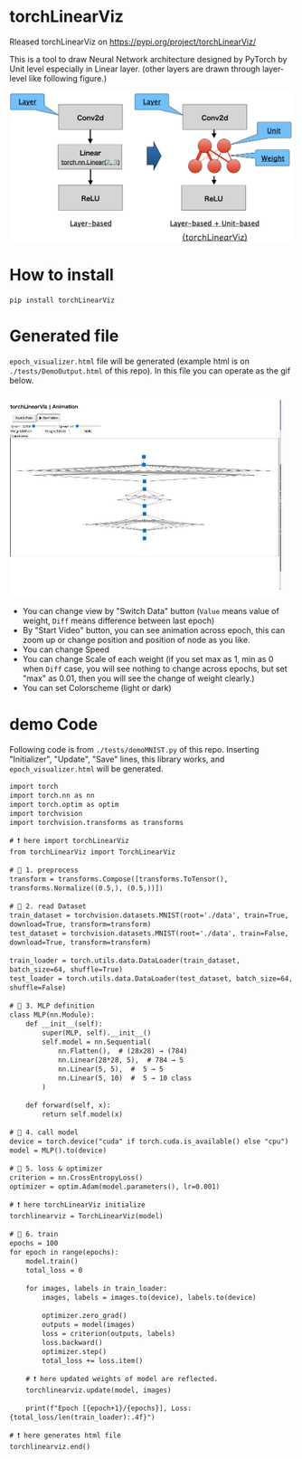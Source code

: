# torchLinearViz
Rleased torchLinearViz on https://pypi.org/project/torchLinearViz/

This is a tool to draw Neural Network architecture designed by PyTorch by Unit level especially in Linear layer. (other layers are drawn through layer-level like following figure.)

![demo image](./image/overview.png)


# How to install
```
pip install torchLinearViz
```

# Generated file
`epoch_visualizer.html` file will be generated (example html is on `./tests/DemoOutput.html` of this repo). In this file you can operate as the gif below.

![demo of html file usage](./movie/manual.gif)

- You can change view by "Switch Data" button (`Value` means value of weight, `Diff` means difference between last epoch)
- By "Start Video" button, you can see animation across epoch, this can zoom up or change position and position of node as you like.
- You can change Speed
- You can change Scale of each weight (if you set max as 1, min as 0 when `Diff` case, you will see nothing to change across epochs, but set "max" as 0.01, then you will see the change of weight clearly.)
- You can set Colorscheme (light or dark)

# demo Code
 Following code is from `./tests/demoMNIST.py` of this repo. Inserting "Initializer", "Update", "Save" lines, this library works, and `epoch_visualizer.html` will be generated.

```
import torch
import torch.nn as nn
import torch.optim as optim
import torchvision
import torchvision.transforms as transforms

# ❗️ here import torchLinearViz
from torchLinearViz import TorchLinearViz

# 🔹 1. preprocess
transform = transforms.Compose([transforms.ToTensor(), transforms.Normalize((0.5,), (0.5,))])

# 🔹 2. read Dataset
train_dataset = torchvision.datasets.MNIST(root='./data', train=True, download=True, transform=transform)
test_dataset = torchvision.datasets.MNIST(root='./data', train=False, download=True, transform=transform)

train_loader = torch.utils.data.DataLoader(train_dataset, batch_size=64, shuffle=True)
test_loader = torch.utils.data.DataLoader(test_dataset, batch_size=64, shuffle=False)

# 🔹 3. MLP definition
class MLP(nn.Module):
    def __init__(self):
        super(MLP, self).__init__()
        self.model = nn.Sequential(
            nn.Flatten(),  # (28x28) → (784)
            nn.Linear(28*28, 5),  # 784 → 5 
            nn.Linear(5, 5),  #  5 → 5
            nn.Linear(5, 10)  #  5 → 10 class
        )

    def forward(self, x):
        return self.model(x)

# 🔹 4. call model
device = torch.device("cuda" if torch.cuda.is_available() else "cpu")
model = MLP().to(device)

# 🔹 5. loss & optimizer
criterion = nn.CrossEntropyLoss()
optimizer = optim.Adam(model.parameters(), lr=0.001)

# ❗️ here torchLinearViz initialize
torchlinearviz = TorchLinearViz(model)

# 🔹 6. train
epochs = 100
for epoch in range(epochs):
    model.train()
    total_loss = 0

    for images, labels in train_loader:
        images, labels = images.to(device), labels.to(device)

        optimizer.zero_grad()
        outputs = model(images)
        loss = criterion(outputs, labels)
        loss.backward()
        optimizer.step()
        total_loss += loss.item()

    # ❗️ here updated weights of model are reflected.
    torchlinearviz.update(model, images)

    print(f"Epoch [{epoch+1}/{epochs}], Loss: {total_loss/len(train_loader):.4f}")

# ❗️ here generates html file
torchlinearviz.end()
```
